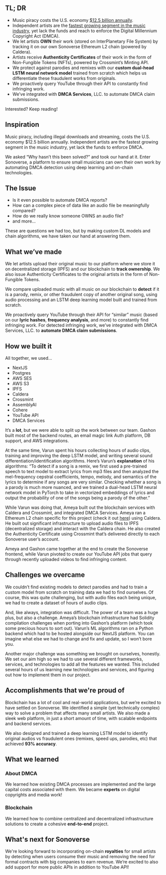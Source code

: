## TL; DR
- Music piracy costs the U.S. economy [$12.5 billion annually](https://www.riaa.com/wp-content/uploads/2015/09/20120515_SoundRecordingPiracy.pdf).
- Independent artists are the [fastest growing segment in the music industry](https://www.forbes.com/sites/melissamdaniels/2019/07/10/for-independent-musicians-goingyour-own-way-is-finally-starting-to-pay-off/), yet lack the funds and reach to enforce the Digital Millennium Copyright Act (DMCA).
- We let artists **OWN** their work (stored on InterPlanetary File System) by tracking it on our own Sonoverse Ethereum L2 chain (powered by Caldera).
- Artists receive **Authenticity Certificates** of their work in the form of Non-Fungible Tokens (NFTs), powered by Crossmint’s Minting API.
- We protect against parodies and remixes with our **custom dual-head LSTM neural network model** trained from scratch which helps us differentiate these fraudulent works from originals.
- We proactively query YouTube through their API to constantly find infringing work.
- We’ve integrated with **DMCA Services**, LLC. to automate DMCA claim submissions.

Interested? Keep reading!

## Inspiration
Music piracy, including illegal downloads and streaming, costs the U.S. economy $12.5 billion annually. 
Independent artists are the fastest growing segment in the music industry, yet lack the funds to enforce DMCA.

We asked “Why hasn’t this been solved?” and took our hand at it. Enter Sonoverse, a platform to ensure small musicians can own their own work by automating DMCA detection using deep learning and on-chain technologies.

## The Issue
- Is it even possible to automate DMCA reports?
- How can a complex piece of data like an audio file be meaningfully compared? 
- How do we really know someone OWNS an audio file?
- and more...

These are questions we had too, but by making custom DL models and chain algorithms, we have taken our hand at answering them.

## What we’ve made
We let artists upload their original music to our platform where we store it on decentralized storage (IPFS) and our blockchain to **track ownership**. We also issue Authenticity Certificates to the original artists in the form of Non-Fungible Tokens.

We compare uploaded music with all music on our blockchain to **detect** if it is a parody, remix, or other fraudulent copy of another original song, using audio processing and an LSTM deep learning model built and trained from scratch. 

We proactively query YouTube through their API for “similar” music (based on our **lyric hashes**, **frequency analysis**, and more) to constantly find infringing work. For detected infringing work, we’ve integrated with DMCA Services, LLC. to **automate DMCA claim submissions**.

## How we built it
All together, we used…
- NextJS
- Postgres
- AWS SES
- AWS S3
- IPFS
- Caldera
- Crossmint
- AssemblyAI
- Cohere
- YouTube API
- DMCA Services

It’s a **lot**, but we were able to split up the work between our team. Gashon built most of the backend routes, an email magic link Auth platform, DB support, and AWS integrations. 

At the same time, Varun spent his hours collecting hours of audio clips, training and improving the deep LSTM model, and writing several sound differentiation/identification algorithms. Here’s Varun’s **explanation** of his algorithms: “To detect if a song is a remix, we first used a pre-trained speech to text model to extract lyrics from mp3 files and then analyzed the mel-frequency cepstral coefficients, tempo, melody, and semantics of the lyrics to determine if any songs are very similar. Checking whether a song is a parody is much more nuanced, and we trained a dual-head LSTM neural network model in PyTorch to take in vectorized embeddings of lyrics and output the probability of one of the songs being a parody of the other.”

While Varun was doing that, Ameya built out the blockchain services with Caldera and Crossmint, and integrated DMCA Services. Ameya ran a Ethereum L2 chain specific for this project (check it out [here](https://treehacks-2024.explorer.caldera.xyz)) using Caldera. He built out significant infrastructure to upload audio files to IPFS (decentralized storage) and interact with the Caldera chain. He also created the Authenticity Certificate using Crossmint that’s delivered directly to each Sonoverse user’s account.

Ameya and Gashon came together at the end to create the Sonoverse frontend, while Varun pivoted to create our YouTube API jobs that query through recently uploaded videos to find infringing content.

## Challenges we overcame
We couldn’t find existing models to detect parodies and had to train a custom model from scratch on training data we had to find ourselves. Of course, this was quite challenging, but with audio files each being unique, we had to create a dataset of hours of audio clips.

And, like always, integration was difficult. The power of a team was a huge plus, but also a challenge. Ameya’s blockchain infrastructure had Solidity compilation challenges when porting into Gashon’s platform (which took some precious hours to sort out). Varun’s ML algorithms ran on a Python backend which had to be hosted alongside our NextJS platform. You can imagine what else we had to change and fix and update, so I won’t bore you.

Another major challenge was something we brought on ourselves, honestly. We set our aim high so we had to use several different frameworks, services, and technologies to add all the features we wanted. This included several hours of us learning new technologies and services, and figuring out how to implement them in our project.

## Accomplishments that we're proud of
Blockchain has a lot of cool and real-world applications, but we’re excited to have settled on Sonoverse. We identified a simple (yet technically complex) way to solve a problem that affects many small artists.
We also made a sleek web platform, in just a short amount of time, with scalable endpoints and backend services.

We also designed and trained a deep learning LSTM model to identify original audios vs fraudulent ones (remixes, speed ups, parodies, etc) that achieved **93% accuracy**.

## What we learned

### About DMCA
We learned how existing DMCA processes are implemented and the large capital costs associated with them. We became **experts** on digital copyrights and media work!

### Blockchain 
We learned how to combine centralized and decentralized infrastructure solutions to create a cohesive **end-to-end** project.

## What's next for Sonoverse
We're looking forward to incorporating on-chain **royalties** for small artists by detecting when users consume their music and removing the need for formal contracts with big companies to earn revenue.
We’re excited to also add support for more public APIs in addition to YouTube API!
